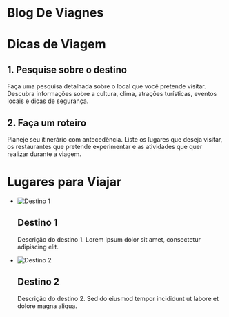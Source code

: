 # Blog De Viagnes
<!DOCTYPE html>
<html>
<head>
    <link rel="stylesheet" type="text/css" href="style.css">
</head>
<body>
    <h1>Dicas de Viagem</h1>
    <div class="dica">
        <h2>1. Pesquise sobre o destino</h2>
        <p>Faça uma pesquisa detalhada sobre o local que você pretende visitar. Descubra informações sobre a cultura, clima, atrações turísticas, eventos locais e dicas de segurança.</p>
    </div>
    <div class="dica">
        <h2>2. Faça um roteiro</h2>
        <p>Planeje seu itinerário com antecedência. Liste os lugares que deseja visitar, os restaurantes que pretende experimentar e as atividades que quer realizar durante a viagem.</p>
    </div>
    <!-- Adicione mais dicas aqui -->
</body>
</html>

<!DOCTYPE html>
<html>
<head>
    <title>Lugares para Viajar</title>
    <link rel="stylesheet" type="text/css" href="style.css">
</head>
<body>
    <h1>Lugares para Viajar</h1>
    <ul class="lista-destinos">
        <li>
            <img src="destino1.jpg" alt="Destino 1">
            <h2>Destino 1</h2>
            <p>Descrição do destino 1. Lorem ipsum dolor sit amet, consectetur adipiscing elit.</p>
        </li>
        <li>
            <img src="destino2.jpg" alt="Destino 2">
            <h2>Destino 2</h2>
            <p>Descrição do destino 2. Sed do eiusmod tempor incididunt ut labore et dolore magna aliqua.</p>
        </li>
        <!-- Adicione mais destinos aqui -->
    </ul>
</body>
</html>

